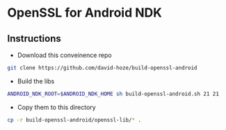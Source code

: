 # OpenSSL for Android NDK

## Instructions

* Download this conveinence repo
```bash
git clone https://github.com/david-hoze/build-openssl-android
```

* Build the libs 
```bash
ANDROID_NDK_ROOT=$ANDROID_NDK_HOME sh build-openssl-android.sh 21 21
```

* Copy them to this directory
```bash
cp -r build-openssl-android/openssl-lib/* .
```
